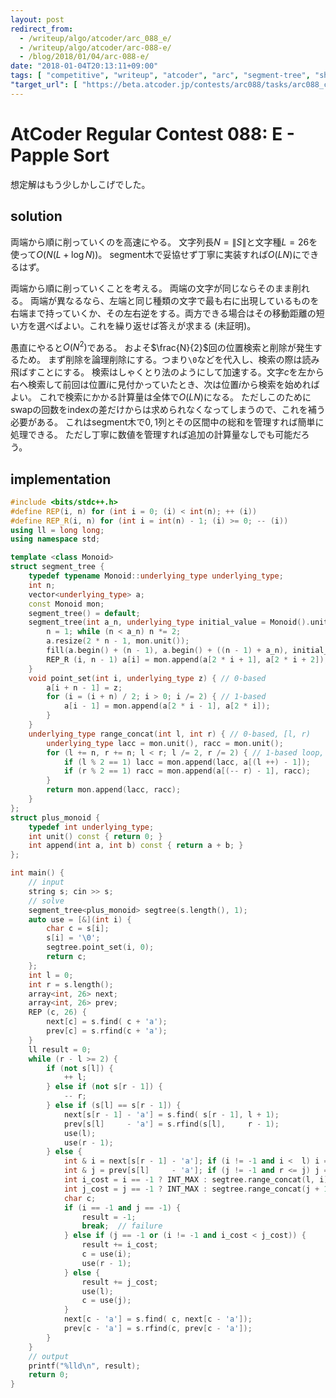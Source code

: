 ```yaml
---
layout: post
redirect_from:
  - /writeup/algo/atcoder/arc_088_e/
  - /writeup/algo/atcoder/arc-088-e/
  - /blog/2018/01/04/arc-088-e/
date: "2018-01-04T20:13:11+09:00"
tags: [ "competitive", "writeup", "atcoder", "arc", "segment-tree", "shakutori-method" ]
"target_url": [ "https://beta.atcoder.jp/contests/arc088/tasks/arc088_c" ]
---
```


# AtCoder Regular Contest 088: E - Papple Sort

想定解はもう少しかしこげでした。

## solution

両端から順に削っていくのを高速にやる。
文字列長$N = \|S\|$と文字種$L = 26$を使って$O(N (L + \log N))$。
segment木で妥協せず丁寧に実装すれば$O(LN)$にできるはず。

両端から順に削っていくことを考える。
両端の文字が同じならそのまま削れる。
両端が異なるなら、左端と同じ種類の文字で最も右に出現しているものを右端まで持っていくか、その左右逆をする。両方できる場合はその移動距離の短い方を選べばよい。これを繰り返せば答えが求まる (未証明)。

愚直にやると$O(N^2)$である。
およそ$\frac{N}{2}$回の位置検索と削除が発生するため。
まず削除を論理削除にする。つまり`\0`などを代入し、検索の際は読み飛ばすことにする。
検索はしゃくとり法のようにして加速する。文字$c$を左から右へ検索して前回は位置$i$に見付かっていたとき、次は位置$i$から検索を始めればよい。
これで検索にかかる計算量は全体で$O(LN)$になる。
ただしこのためにswapの回数をindexの差だけからは求められなくなってしまうので、これを補う必要がある。
これはsegment木で$0,1$列とその区間中の総和を管理すれば簡単に処理できる。
ただし丁寧に数値を管理すれば追加の計算量なしでも可能だろう。

## implementation

``` c++
#include <bits/stdc++.h>
#define REP(i, n) for (int i = 0; (i) < int(n); ++ (i))
#define REP_R(i, n) for (int i = int(n) - 1; (i) >= 0; -- (i))
using ll = long long;
using namespace std;

template <class Monoid>
struct segment_tree {
    typedef typename Monoid::underlying_type underlying_type;
    int n;
    vector<underlying_type> a;
    const Monoid mon;
    segment_tree() = default;
    segment_tree(int a_n, underlying_type initial_value = Monoid().unit(), Monoid const & a_mon = Monoid()) : mon(a_mon) {
        n = 1; while (n < a_n) n *= 2;
        a.resize(2 * n - 1, mon.unit());
        fill(a.begin() + (n - 1), a.begin() + ((n - 1) + a_n), initial_value); // set initial values
        REP_R (i, n - 1) a[i] = mon.append(a[2 * i + 1], a[2 * i + 2]); // propagate initial values
    }
    void point_set(int i, underlying_type z) { // 0-based
        a[i + n - 1] = z;
        for (i = (i + n) / 2; i > 0; i /= 2) { // 1-based
            a[i - 1] = mon.append(a[2 * i - 1], a[2 * i]);
        }
    }
    underlying_type range_concat(int l, int r) { // 0-based, [l, r)
        underlying_type lacc = mon.unit(), racc = mon.unit();
        for (l += n, r += n; l < r; l /= 2, r /= 2) { // 1-based loop, 2x faster than recursion
            if (l % 2 == 1) lacc = mon.append(lacc, a[(l ++) - 1]);
            if (r % 2 == 1) racc = mon.append(a[(-- r) - 1], racc);
        }
        return mon.append(lacc, racc);
    }
};
struct plus_monoid {
    typedef int underlying_type;
    int unit() const { return 0; }
    int append(int a, int b) const { return a + b; }
};

int main() {
    // input
    string s; cin >> s;
    // solve
    segment_tree<plus_monoid> segtree(s.length(), 1);
    auto use = [&](int i) {
        char c = s[i];
        s[i] = '\0';
        segtree.point_set(i, 0);
        return c;
    };
    int l = 0;
    int r = s.length();
    array<int, 26> next;
    array<int, 26> prev;
    REP (c, 26) {
        next[c] = s.find( c + 'a');
        prev[c] = s.rfind(c + 'a');
    }
    ll result = 0;
    while (r - l >= 2) {
        if (not s[l]) {
            ++ l;
        } else if (not s[r - 1]) {
            -- r;
        } else if (s[l] == s[r - 1]) {
            next[s[r - 1] - 'a'] = s.find( s[r - 1], l + 1);
            prev[s[l]     - 'a'] = s.rfind(s[l],     r - 1);
            use(l);
            use(r - 1);
        } else {
            int & i = next[s[r - 1] - 'a']; if (i != -1 and i <  l) i = s.find( s[r - 1], l);     if (i < l or r - 1 <= i) i = -1;
            int & j = prev[s[l]     - 'a']; if (j != -1 and r <= j) j = s.rfind(s[l],     r - 1); if (j < l + 1 or r <= j) j = -1;
            int i_cost = i == -1 ? INT_MAX : segtree.range_concat(l, i);
            int j_cost = j == -1 ? INT_MAX : segtree.range_concat(j + 1, r);
            char c;
            if (i == -1 and j == -1) {
                result = -1;
                break;  // failure
            } else if (j == -1 or (i != -1 and i_cost < j_cost)) {
                result += i_cost;
                c = use(i);
                use(r - 1);
            } else {
                result += j_cost;
                use(l);
                c = use(j);
            }
            next[c - 'a'] = s.find( c, next[c - 'a']);
            prev[c - 'a'] = s.rfind(c, prev[c - 'a']);
        }
    }
    // output
    printf("%lld\n", result);
    return 0;
}
```
